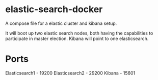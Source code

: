 # elastic-search-docker
A compose file for a elastic cluster and kibana setup.


It will boot up two elastic search nodes, both having the capabilities to participate in master election.
Kibana will point to one elasticsearch.

# Ports
Elasticsearch1 - 19200
Elasticsearch2 - 29200
Kibana - 15601
